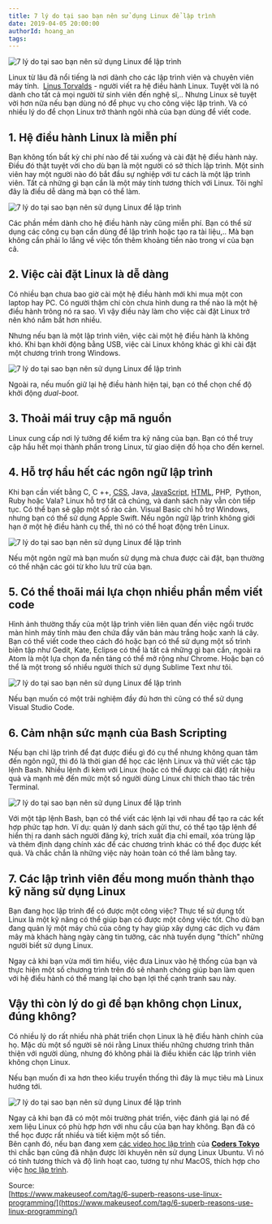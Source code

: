 ```yaml
---
title: 7 lý do tại sao bạn nên sử dụng Linux để lập trình
date: 2019-04-05 20:00:00
authorId: hoang_an
tags:
---
```


![7 lý do tại sao bạn nên sử dụng Linux để lập trình](https://res.cloudinary.com/djeghcumw/image/upload/v1554255419/blog/linux-tux-100360806-large.jpg)

Linux từ lâu đã nổi tiếng là nơi dành cho các lập trình viên và chuyên viên máy tính.  [Linus Torvalds](https://vi.wikipedia.org/wiki/Linus_Torvalds) - người viết ra hệ điều hành Linux. Tuyệt vời là nó dành cho tất cả mọi người từ sinh viên đến nghệ sĩ,.. Nhưng Linux sẽ tuyệt vời hơn nữa nếu bạn dùng nó để phục vụ cho công việc lập trình. Và có nhiều lý do để chọn Linux trở thành ngôi nhà của bạn dùng để viết code.

<!-- more -->

## 1. Hệ điều hành Linux là miễn phí

Bạn không tốn bất kỳ chi phí nào để tải xuống và cài đặt hệ điều hành này. Điều đó thật tuyệt vời cho dù bạn là một người có sở thích lập trình. Một sinh viên hay một người nào đó bắt đầu sự nghiệp với tư cách là một lập trình viên. Tất cả những gì bạn cần là một máy tính tương thích với Linux. Tôi nghĩ đây là điều dễ dàng mà bạn có thể làm.

![7 lý do tại sao bạn nên sử dụng Linux để lập trình](https://res.cloudinary.com/djeghcumw/image/upload/v1554255558/blog/best-linux-soft-670x335.jpg)

Các phần mềm dành cho hệ điều hành này cũng miễn phí. Bạn có thể sử dụng các công cụ bạn cần dùng để lập trình hoặc tạo ra tài liệu,.. Mà bạn không cần phải lo lắng về việc tốn thêm khoảng tiền nào trong ví của bạn cả.

## 2. Việc cài đặt Linux là dễ dàng

Có nhiều bạn chưa bao giờ cài một hệ điều hành mới khi mua một con laptop hay PC. Có người thậm chí còn chưa hình dung ra thế nào là một hệ điều hành trông nó ra sao. Vì vậy điều này làm cho việc cài đặt Linux trở nên khó nắm bắt hơn nhiều.

Nhưng nếu bạn là một lập trình viên, việc cài một hệ điều hành là không khó. Khi bạn khởi động bằng USB, việc cài Linux không khác gì khi cài đặt một chương trình trong Windows.

![7 lý do tại sao bạn nên sử dụng Linux để lập trình](https://res.cloudinary.com/djeghcumw/image/upload/v1554255604/blog/ubuntumac-e1535163848304.jpg)

Ngoài ra, nếu muốn giữ lại hệ điều hành hiện tại, bạn có thể chọn chế độ khởi động _dual-boot._

## 3. Thoải mái truy cập mã nguồn

Linux cung cấp nơi lý tưởng để kiểm tra kỹ năng của bạn. Bạn có thể truy cập hầu hết mọi thành phần trong Linux, từ giao diện đồ họa cho đến kernel.

## 4. Hỗ trợ hầu hết các ngôn ngữ lập trình

Khi bạn cần viết bằng C, C ++, [CSS](https://www.youtube.com/playlist?list=PLkY6Xj8Sg8-tdVqf_n14swXtQ71XO2-l7), Java, [JavaScript](https://youtu.be/Nl7GYY4H2fc), [HTML](https://www.youtube.com/playlist?list=PLkY6Xj8Sg8-ueeAEQWHW1HeMf0IvZg6Xy), PHP,  Python, Ruby hoặc Vala? Linux hỗ trợ tất cả chúng, và danh sách này vẫn còn tiếp tục. Có thể bạn sẽ gặp một số rào cản. Visual Basic chỉ hỗ trợ Windows, nhưng bạn có thể sử dụng Apple Swift. Nếu ngôn ngữ lập trình không giới hạn ở một hệ điều hành cụ thể, thì nó có thể hoạt động trên Linux.

![7 lý do tại sao bạn nên sử dụng Linux để lập trình](https://res.cloudinary.com/djeghcumw/image/upload/v1554255651/blog/best-programming-language-for-web-scraping-e1502284298740.png)

Nếu một ngôn ngữ mà bạn muốn sử dụng mà chưa được cài đặt, bạn thường có thể nhận các gói từ kho lưu trữ của bạn.

## 5. Có thể thoãi mái lựa chọn nhiều phần mềm viết code

Hình ảnh thường thấy của một lập trình viên liên quan đến việc ngồi trước màn hình máy tính màu đen chứa đầy văn bản màu trắng hoặc xanh lá cây. Bạn có thể viết code theo cách đó hoặc bạn có thể sử dụng một số trình biên tập như Gedit, Kate, Eclipse có thể là tất cả những gì bạn cần, ngoài ra Atom là một lựa chọn đa nền tảng có thể mở rộng như Chrome. Hoặc bạn có thể là một trong số nhiều người thích sử dụng Sublime Text như tôi.

![7 lý do tại sao bạn nên sử dụng Linux để lập trình](https://res.cloudinary.com/djeghcumw/image/upload/v1554255687/blog/Best-Java-IDEs-2018.jpg)

Nếu bạn muốn có một trãi nghiệm đầy đủ hơn thì cũng có thể sử dụng Visual Studio Code.

## 6. Cảm nhận sức mạnh của Bash Scripting

Nếu bạn chỉ lập trình để đạt được điều gì đó cụ thể nhưng không quan tâm đến ngôn ngữ, thì đó là thời gian để học các lệnh Linux và thử viết các tập lệnh Bash. Nhiều lệnh đi kèm với Linux (hoặc có thể được cài đặt) rất hiệu quả và mạnh mẽ đến mức một số người dùng Linux chỉ thích thao tác trên Terminal.

![7 lý do tại sao bạn nên sử dụng Linux để lập trình](https://res.cloudinary.com/djeghcumw/image/upload/v1554255722/blog/LPI-CODE.jpg)

Với một tập lệnh Bash, bạn có thể viết các lệnh lại với nhau để tạo ra các kết hợp phức tạp hơn. Ví dụ: quản lý danh sách gửi thư, có thể tạo tập lệnh để hiển thị ra danh sách người đăng ký, trích xuất địa chỉ email, xóa trùng lặp và thêm định dạng chính xác để các chương trình khác có thể đọc được kết quả. Và chắc chắn là những việc này hoàn toàn có thể làm bằng tay.

## 7. Các lập trình viên đều mong muốn thành thạo kỹ năng sử dụng Linux

Bạn đang học lập trình để có được một công việc? Thực tế sử dụng tốt Linux là một kỹ năng có thể giúp bạn có được một công việc tốt. Cho dù bạn đang quản lý một máy chủ của công ty hay giúp xây dựng các dịch vụ đám mây mà khách hàng ngày càng tin tưởng, các nhà tuyển dụng "thích" những người biết sử dụng Linux.

Ngay cả khi bạn vừa mới tìm hiểu, việc đưa Linux vào hệ thống của bạn và thực hiện một số chương trình trên đó sẽ nhanh chóng giúp bạn làm quen với hệ điều hành có thể mang lại cho bạn lợi thế cạnh tranh sau này.

## Vậy thì còn lý do gì để bạn không chọn Linux, đúng không?

Có nhiều lý do rất nhiều nhà phát triển chọn Linux là hệ điều hành chính của họ. Mặc dù một số người sẽ nói rằng Linux thiếu những chương trình thân thiện với người dùng, nhưng đó không phải là điều khiến các lập trình viên không chọn Linux.

Nếu bạn muốn đi xa hơn theo kiểu truyền thống thì đây là mục tiêu mà Linux hướng tới.

![7 lý do tại sao bạn nên sử dụng Linux để lập trình](https://res.cloudinary.com/djeghcumw/image/upload/v1554255745/blog/0bfc8566-bb1f-4e8e-8fe0-bd537a86d500.jpg)

Ngay cả khi bạn đã có một môi trường phát triển, việc đánh giá lại nó để xem liệu Linux có phù hợp hơn với nhu cầu của bạn hay không. Bạn đã có thể học được rất nhiều và tiết kiệm một số tiền.  
Bên cạnh đó, nếu bạn đang xem [các video học lập trình](https://coders.tokyo/tuts/) của [**Coders Tokyo**](https://coders.tokyo/) thì chắc bạn cũng đã nhận được lời khuyên nên sử dụng Linux Ubuntu. Vì nó có tính tương thích và độ linh hoạt cao, tương tự như MacOS, thích hợp cho việc [học lập trình](https://coders.tokyo/).

Source:  
[https://www.makeuseof.com/tag/6-superb-reasons-use-linux-programming/](https://www.makeuseof.com/tag/6-superb-reasons-use-linux-programming/)
